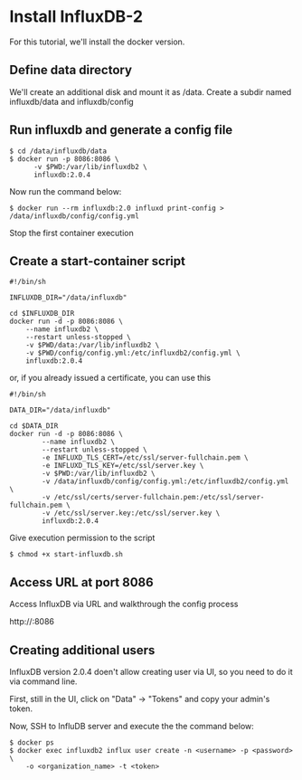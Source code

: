 # Install InfluxDB-2

For this tutorial, we'll install the docker version.


## Define data directory

We'll create an additional disk and mount it as /data. Create a subdir named influxdb/data and influxdb/config


## Run influxdb and generate a config file

```
$ cd /data/influxdb/data
$ docker run -p 8086:8086 \
      -v $PWD:/var/lib/influxdb2 \
      influxdb:2.0.4
```

Now run the command below:

```
$ docker run --rm influxdb:2.0 influxd print-config > /data/influxdb/config/config.yml
```

Stop the first container execution

## Create a start-container script

```
#!/bin/sh

INFLUXDB_DIR="/data/influxdb"

cd $INFLUXDB_DIR
docker run -d -p 8086:8086 \
	--name influxdb2 \
	--restart unless-stopped \
	-v $PWD/data:/var/lib/influxdb2 \
	-v $PWD/config/config.yml:/etc/influxdb2/config.yml \
	influxdb:2.0.4

```

or, if you already issued a certificate, you can use this

```
#!/bin/sh

DATA_DIR="/data/influxdb"

cd $DATA_DIR
docker run -d -p 8086:8086 \
        --name influxdb2 \
        --restart unless-stopped \
        -e INFLUXD_TLS_CERT=/etc/ssl/server-fullchain.pem \
        -e INFLUXD_TLS_KEY=/etc/ssl/server.key \
        -v $PWD:/var/lib/influxdb2 \
        -v /data/influxdb/config/config.yml:/etc/influxdb2/config.yml \
        -v /etc/ssl/certs/server-fullchain.pem:/etc/ssl/server-fullchain.pem \
        -v /etc/ssl/server.key:/etc/ssl/server.key \
        influxdb:2.0.4

```

Give execution permission to the script

```
$ chmod +x start-influxdb.sh
```

## Access URL at port 8086

Access InfluxDB via URL and walkthrough the config process

http://<SERVER>:8086


## Creating additional users

InfluxDB version 2.0.4 doen't allow creating user via UI, so you need to do it via command line.

First, still in the UI, click on "Data" -> "Tokens" and copy your admin's token.

Now, SSH to InfluDB server and execute the the command below:

```
$ docker ps
$ docker exec influxdb2 influx user create -n <username> -p <password> \
	-o <organization_name> -t <token>
```
